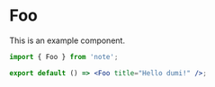 # Foo

This is an example component.

```jsx
import { Foo } from 'note';

export default () => <Foo title="Hello dumi!" />;
```
